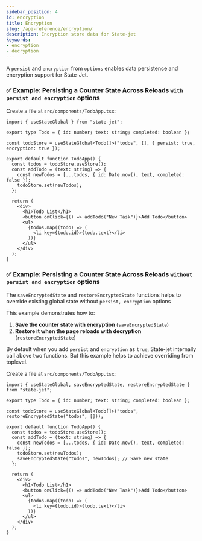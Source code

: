 ```yaml
---
sidebar_position: 4
id: encryption
title: Encryption
slug: /api-reference/encryption/
description: Encryption store data for State-jet
keywords:
- encryption
- decryption
---
```


A `persist` and `encryption` from `options` enables data persistence and encryption support for State-Jet.

### ✅ Example: Persisting a Counter State Across Reloads `with persist and encryption` options

Create a file at `src/components/TodoApp.tsx`:

```tsx title="src/components/TodoApp.tsx"
import { useStateGlobal } from "state-jet";

export type Todo = { id: number; text: string; completed: boolean };

const todoStore = useStateGlobal<Todo[]>("todos", [], { persist: true, encryption: true });

export default function TodoApp() {
  const todos = todoStore.useStore();
  const addTodo = (text: string) => {
    const newTodos = [...todos, { id: Date.now(), text, completed: false }];
    todoStore.set(newTodos);
  };

  return (
    <div>
      <h1>Todo List</h1>
      <button onClick={() => addTodo("New Task")}>Add Todo</button>
      <ul>
        {todos.map((todo) => (
          <li key={todo.id}>{todo.text}</li>
        ))}
      </ul>
    </div>
  );
}

```

### ✅ Example: Persisting a Counter State Across Reloads `without persist and encryption` options

The `saveEncryptedState` and `restoreEncryptedState` functions helps to override existing global state without `persist, encryption` options

This example demonstrates how to:

1. **Save the counter state with encryption** (`saveEncryptedState`)
2. **Restore it when the page reloads with decryption** (`restoreEncryptedState`)

By default when you add `persist` and `encryption` as `true`, State-jet internally call above two functions. But this example helps to achieve overriding from toplevel.

Create a file at `src/components/TodoApp.tsx`:

```tsx title="src/components/TodoApp.tsx"
import { useStateGlobal, saveEncryptedState, restoreEncryptedState } from "state-jet";

export type Todo = { id: number; text: string; completed: boolean };

const todoStore = useStateGlobal<Todo[]>("todos", restoreEncryptedState("todos", []));

export default function TodoApp() {
  const todos = todoStore.useStore();
  const addTodo = (text: string) => {
    const newTodos = [...todos, { id: Date.now(), text, completed: false }];
    todoStore.set(newTodos);
    saveEncryptedState("todos", newTodos); // Save new state
  };

  return (
    <div>
      <h1>Todo List</h1>
      <button onClick={() => addTodo("New Task")}>Add Todo</button>
      <ul>
        {todos.map((todo) => (
          <li key={todo.id}>{todo.text}</li>
        ))}
      </ul>
    </div>
  );
}

```
